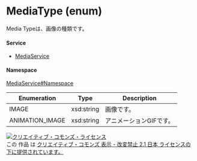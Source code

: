 

# MediaType (enum)

Media Typeは、画像の種類です。

#### Service

+ [MediaService](../../services/MediaService.md)

#### Namespace

[MediaService#Namespace](../../services/MediaService.md#namespace)

| Enumeration  |       Type       |          Description          |
| ------------ | ---------------- | ----------------------------- |
| IMAGE | xsd:string | 画像です。 |
| ANIMATION_IMAGE | xsd:string | アニメーションGIFです。 |

<a rel="license" href="http://creativecommons.org/licenses/by-nd/2.1/jp/"><img alt="クリエイティブ・コモンズ・ライセンス" style="border-width:0" src="https://i.creativecommons.org/l/by-nd/2.1/jp/88x31.png" /></a><br />この 作品 は <a rel="license" href="http://creativecommons.org/licenses/by-nd/2.1/jp/">クリエイティブ・コモンズ 表示 - 改変禁止 2.1 日本 ライセンスの下に提供されています。</a>
